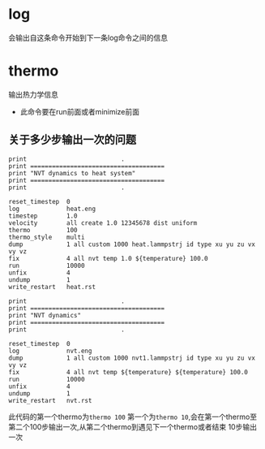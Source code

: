 # log
会输出自这条命令开始到下一条log命令之间的信息
# thermo
输出热力学信息
- 此命令要在run前面或者minimize前面
## 关于多少步输出一次的问题
```lammps
print                          .
print =====================================
print "NVT dynamics to heat system"
print =====================================
print                          .

reset_timestep  0
log             heat.eng
timestep        1.0
velocity        all create 1.0 12345678 dist uniform
thermo          100
thermo_style    multi
dump            1 all custom 1000 heat.lammpstrj id type xu yu zu vx vy vz
fix             4 all nvt temp 1.0 ${temperature} 100.0
run             10000
unfix           4
undump          1
write_restart   heat.rst

print                          .
print =====================================
print "NVT dynamics"
print =====================================
print                          .

reset_timestep  0
log             nvt.eng
dump            1 all custom 1000 nvt1.lammpstrj id type xu yu zu vx vy vz
fix             4 all nvt temp ${temperature} ${temperature} 100.0
run             10000
unfix           4
undump          1
write_restart   nvt.rst
```
此代码的第一个thermo为`thermo 100` 第一个为`thermo 10`,会在第一个thermo至第二个100步输出一次,从第二个thermo到遇见下一个thermo或者结束 10步输出一次
